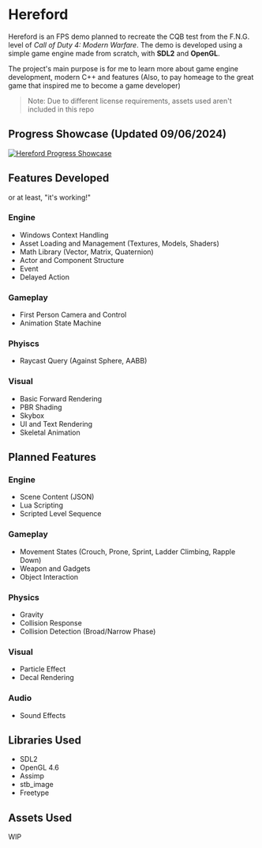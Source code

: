 # Hereford
Hereford is an FPS demo planned to recreate the CQB test from the F.N.G. level of *Call of Duty 4: Modern Warfare*. 
The demo is developed using a simple game engine made from scratch, with **SDL2** and **OpenGL**. 

The project's main purpose is for me to learn more about game engine development, modern C++ and features
(Also, to pay homeage to the great game that inspired me to become a game developer)

>Note: Due to different license requirements, assets used aren't included in this repo

## Progress Showcase (Updated 09/06/2024)
[![Hereford Progress Showcase](http://img.youtube.com/vi/VHlY_zjUnFU/0.jpg)](https://youtu.be/VHlY_zjUnFU)

## Features Developed
or at least, "it's working!"
### Engine
- Windows Context Handling
- Asset Loading and Management (Textures, Models, Shaders)
- Math Library (Vector, Matrix, Quaternion)
- Actor and Component Structure
- Event
- Delayed Action

### Gameplay
- First Person Camera and Control
- Animation State Machine

### Phyiscs
- Raycast Query (Against Sphere, AABB)

### Visual
- Basic Forward Rendering
- PBR Shading
- Skybox
- UI and Text Rendering
- Skeletal Animation

## Planned Features
### Engine
- Scene Content (JSON)
- Lua Scripting
- Scripted Level Sequence

### Gameplay
- Movement States (Crouch, Prone, Sprint, Ladder Climbing, Rapple Down)
- Weapon and Gadgets
- Object Interaction

### Physics
- Gravity
- Collision Response
- Collision Detection (Broad/Narrow Phase)

### Visual
- Particle Effect
- Decal Rendering

### Audio
- Sound Effects

## Libraries Used
- SDL2
- OpenGL 4.6
- Assimp
- stb_image
- Freetype

## Assets Used
WIP

